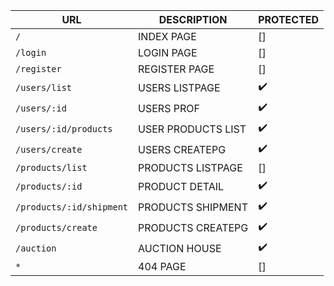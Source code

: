  URL                      | DESCRIPTION           |PROTECTED
 -------------            | ------------          | -------------
 `/`                      | INDEX PAGE            | []
 `/login`                 | LOGIN PAGE            | []
 `/register`              | REGISTER PAGE         | []
 `/users/list`            | USERS LISTPAGE        | :heavy_check_mark:
 `/users/:id`             | USERS PROF            | :heavy_check_mark:
 `/users/:id/products`    | USER PRODUCTS LIST    | :heavy_check_mark:
 `/users/create`          | USERS CREATEPG        | :heavy_check_mark:
 `/products/list`         | PRODUCTS LISTPAGE     | []
 `/products/:id`          | PRODUCT DETAIL        | :heavy_check_mark:
 `/products/:id/shipment` | PRODUCTS SHIPMENT     | :heavy_check_mark:
 `/products/create`       | PRODUCTS CREATEPG     | :heavy_check_mark:
 `/auction`               | AUCTION HOUSE         | :heavy_check_mark:
 `*`                      | 404 PAGE              | []
